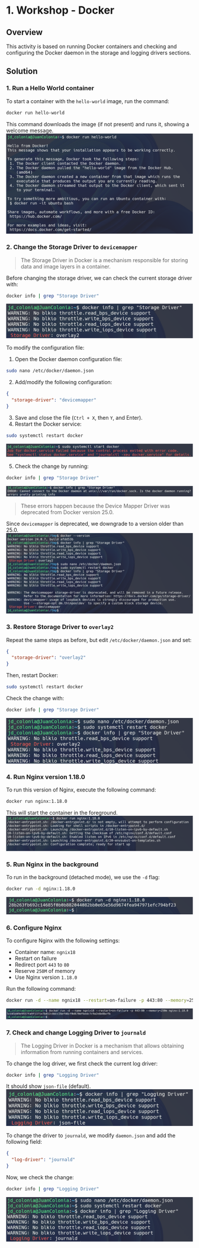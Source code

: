# 1. Workshop - Docker

## Overview

This activity is based on running Docker containers and checking and configuring the Docker daemon in the storage and logging drivers sections.

## Solution

### 1. Run a Hello World container

To start a container with the `hello-world` image, run the command:

```bash
docker run hello-world
```

This command downloads the image (if not present) and runs it, showing a welcome message.  
![Image](./images/Pasted%20image%2020250225221441.png)

### 2. Change the Storage Driver to `devicemapper`

> The Storage Driver in Docker is a mechanism responsible for storing data and image layers in a container.

Before changing the storage driver, we can check the current storage driver with:

```bash
docker info | grep "Storage Driver"
```

![Image](./images/Pasted%20image%2020250226083822.png)

To modify the configuration file:

1. Open the Docker daemon configuration file:

```bash
sudo nano /etc/docker/daemon.json
```

2. Add/modify the following configuration:

```json
{
  "storage-driver": "devicemapper"
}
```

3. Save and close the file (`Ctrl + X`, then `Y`, and Enter).
4. Restart the Docker service:

```bash
sudo systemctl restart docker
```

![Image](./images/Pasted%20image%2020250226081520.png)

5. Check the change by running:

```bash
docker info | grep "Storage Driver"
```

![Image](./images/Pasted%20image%2020250226081558.png)

> These errors happen because the Device Mapper Driver was deprecated from Docker version 25.0.

Since `devicemapper` is deprecated, we downgrade to a version older than 25.0.  
![Image](./images/Pasted%20image%2020250226220051.png)

### 3. Restore Storage Driver to `overlay2`

Repeat the same steps as before, but edit `/etc/docker/daemon.json` and set:

```json
{
  "storage-driver": "overlay2"
}
```

Then, restart Docker:

```bash
sudo systemctl restart docker
```

Check the change with:

```bash
docker info | grep "Storage Driver"
```

![Image](./images/Pasted%20image%2020250226082514.png)

### 4. Run Nginx version 1.18.0

To run this version of Nginx, execute the following command:

```bash
docker run nginx:1.18.0
```

This will start the container in the foreground.  
![Image](./images/Pasted%20image%2020250226082701.png)

### 5. Run Nginx in the background

To run in the background (detached mode), we use the `-d` flag:

```bash
docker run -d nginx:1.18.0
```

![Image](./images/Pasted%20image%2020250226082732.png)

### 6. Configure Nginx

To configure Nginx with the following settings:

- Container name: `ngnix18`
- Restart on failure
- Redirect port `443` to `80`
- Reserve `250M` of memory
- Use Nginx version `1.18.0`

Run the following command:

```bash
docker run -d --name ngnix18 --restart=on-failure -p 443:80 --memory=250m nginx:1.18.0
```

![Image](./images/Pasted%20image%2020250226082846.png)

### 7. Check and change Logging Driver to `journald`

> The Logging Driver in Docker is a mechanism that allows obtaining information from running containers and services.

To change the log driver, we first check the current log driver:

```bash
docker info | grep "Logging Driver"
```

It should show `json-file` (default).  
![Image](./images/Pasted%20image%2020250226083252.png)

To change the driver to `journald`, we modify `daemon.json` and add the following field:

```json
{
  "log-driver": "journald"
}
```

Now, we check the change:

```bash
docker info | grep "Logging Driver"
```

![Image](./images/Pasted%20image%2020250226083650.png)
